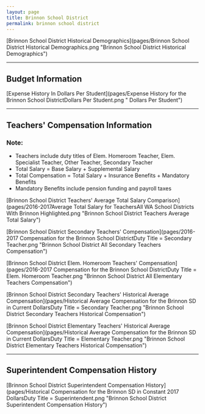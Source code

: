 ```yaml
---
layout: page
title: Brinnon School District
permalink: brinnon school district
---
```



[Brinnon School District Historical Demographics](pages/Brinnon School District Historical Demographics.png "Brinnon School District Historical Demographics")

___

## Budget Information

[Expense History In Dollars Per Student](pages/Expense History for the Brinnon School DistrictDollars Per Student.png " Dollars Per Student")


___

## Teachers' Compensation Information
### Note:
- Teachers include duty titles of Elem. Homeroom Teacher, Elem. Specialist Teacher, Other Teacher, Secondary Teacher
- Total Salary = Base Salary + Supplemental Salary
- Total Compensation = Total Salary + Insurance Benefits + Mandatory Benefits
- Mandatory Benefits include pension funding and payroll taxes

[Brinnon School District Teachers' Average Total Salary Comparison](pages/2016-2017Average Total Salary for TeachersAll WA School Districts With Brinnon Highlighted.png "Brinnon School District Teachers Average Total Salary")

[Brinnon School District Secondary Teachers' Compensation](pages/2016-2017 Compensation for the Brinnon School DistrictDuty Title = Secondary Teacher.png "Brinnon School District All Secondary Teachers Compensation")

[Brinnon School District Elem. Homeroom Teachers' Compensation](pages/2016-2017 Compensation for the Brinnon School DistrictDuty Title = Elem. Homeroom Teacher.png "Brinnon School District All Elementary Teachers Compensation")

[Brinnon School District Secondary Teachers' Historical Average Compensation](pages/Historical Average Compensation for the Brinnon SD in Current DollarsDuty Title = Secondary Teacher.png "Brinnon School District Secondary Teachers Historical Compensation")

[Brinnon School District Elementary Teachers' Historical Average Compensation](pages/Historical Average Compensation for the Brinnon SD in Current DollarsDuty Title = Elementary Teacher.png "Brinnon School District Elementary Teachers Historical Compensation")


___

## Superintendent Compensation History

[Brinnon School District Superintendent Compensation History](pages/Historical Compensation for the Brinnon SD in Constant 2017 DollarsDuty Title = Superintendent.png "Brinnon School District Superintendent Compensation History")

